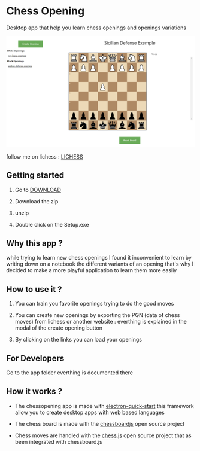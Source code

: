 # Chess Opening

Desktop app that help you learn chess openings and openings variations

![APP IMAGE](https://raw.githubusercontent.com/TheSmartMonkey/chessopening/main/.github/appImage.PNG)

follow me on lichess : [LICHESS](https://lichess.org/@/TheSmartMonkey)

## Getting started

1. Go to [DOWNLOAD](https://github.com/TheSmartMonkey/chessopening/releases/tag/1.0.0)

1. Download the zip

1. unzip

1. Double click on the Setup.exe

## Why this app ?

while trying to learn new chess openings I found it inconvenient to learn by writing down on a notebook the different variants of an opening that's why I decided to make a more playful application to learn them more easily 

## How to use it ?

1. You can train you favorite openings trying to do the good moves

1. You can create new openings by exporting the PGN (data of chess moves) from lichess or another website : everthing is explained in the modal of the create opening button

1. By clicking on the links you can load your openings

## For Developers

Go to the app folder everthing is documented there

## How it works ?

* The chessopening app is made with [electron-quick-start](https://github.com/electron/electron-quick-start) this framework allow you to create desktop apps with web based languages

* The chess board is made with the [chessboardjs](https://github.com/oakmac/chessboardjs) open source project

* Chess moves are handled with the [chess.js](https://github.com/jhlywa/chess.js) open source project that as been integrated with chessboard.js
